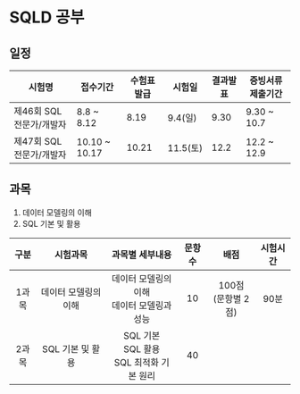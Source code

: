 # SQLD 공부 

## 일정
| **시험명**               | **접수기간**  | **수험표발급** | **시험일** | **결과발표** | **증빙서류 제출기간** |
| ------------------------ | ------------- | -------------- | ---------- | ------------ | --------------------- |
| 제46회 SQL 전문가/개발자 | 8.8 ~ 8.12    | 8.19           | 9.4(일)    | 9.30         | 9.30 ~ 10.7           |
| 제47회 SQL 전문가/개발자 | 10.10 ~ 10.17 | 10.21          | 11.5(토)   | 12.2         | 12.2 ~ 12.9           |



## 과목
1. 데이터 모델링의 이해
2. SQL 기본 및 활용

| 구분 | 시험과목 | 과목별 세부내용 | 문항수 | 배점 | 시험시간 |
|:---:|:---:|:---:|:---:|:---:|:---:|
| 1과목 | 데이터 모델링의 이해 | 데이터 모델링의 이해 <br>데이터 모델링과 성능 | 10 | 100점<br>(문항별 2점) | 90분 |
| 2과목 | SQL 기본 및 활용 | SQL 기본 <br> SQL 활용 <br>SQL 최적화 기본 원리 | 40 |  |  |

